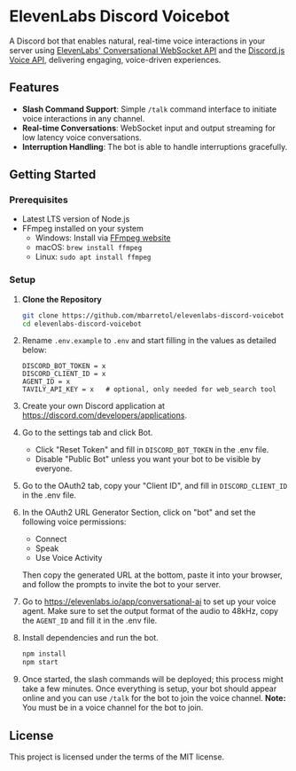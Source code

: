 # ElevenLabs Discord Voicebot

A Discord bot that enables natural, real-time voice interactions in your server using [ElevenLabs' Conversational WebSocket API](https://elevenlabs.io/docs/conversational-ai/docs/introduction) and the [Discord.js Voice API](https://discordjs.guide/voice/#installation), delivering engaging, voice-driven experiences.

## Features

- **Slash Command Support**: Simple `/talk` command interface to initiate voice interactions in any channel.
- **Real-time Conversations**: WebSocket input and output streaming for low latency voice conversations.
- **Interruption Handling**: The bot is able to handle interruptions gracefully.

## Getting Started

### Prerequisites

- Latest LTS version of Node.js
- FFmpeg installed on your system
  - Windows: Install via [FFmpeg website](https://ffmpeg.org/download.html)
  - macOS: `brew install ffmpeg`
  - Linux: `sudo apt install ffmpeg`

### Setup

1. **Clone the Repository**

   ```bash
   git clone https://github.com/mbarretol/elevenlabs-discord-voicebot
   cd elevenlabs-discord-voicebot
   ```

2. Rename `.env.example` to `.env` and start filling in the values as detailed below:

   ```
   DISCORD_BOT_TOKEN = x
   DISCORD_CLIENT_ID = x
   AGENT_ID = x
   TAVILY_API_KEY = x   # optional, only needed for web_search tool
   ```

3. Create your own Discord application at https://discord.com/developers/applications.

4. Go to the settings tab and click Bot.
   - Click "Reset Token" and fill in `DISCORD_BOT_TOKEN` in the .env file.
   - Disable "Public Bot" unless you want your bot to be visible by everyone.

5. Go to the OAuth2 tab, copy your "Client ID", and fill in `DISCORD_CLIENT_ID` in the .env file.

6. In the OAuth2 URL Generator Section, click on "bot" and set the following voice permissions:
   - Connect
   - Speak
   - Use Voice Activity

   Then copy the generated URL at the bottom, paste it into your browser, and follow the prompts to invite the bot to your server.

7. Go to https://elevenlabs.io/app/conversational-ai to set up your voice agent. Make sure to set the output format of the audio to 48kHz, copy the `AGENT_ID` and fill it in the .env file.

8. Install dependencies and run the bot.

   ```bash
   npm install
   npm start
   ```

9. Once started, the slash commands will be deployed; this process might take a few minutes. Once everything is setup, your bot should appear online and you can use `/talk` for the bot to join the voice channel.
   **Note:** You must be in a voice channel for the bot to join.

## License

This project is licensed under the terms of the MIT license.
